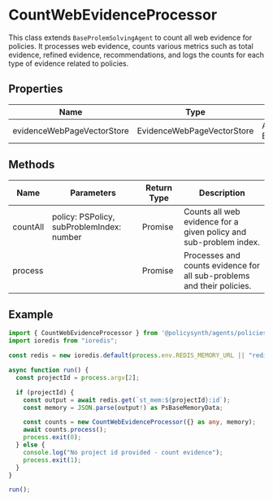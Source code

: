 # CountWebEvidenceProcessor

This class extends `BaseProlemSolvingAgent` to count all web evidence for policies. It processes web evidence, counts various metrics such as total evidence, refined evidence, recommendations, and logs the counts for each type of evidence related to policies.

## Properties

| Name                        | Type                             | Description                                           |
|-----------------------------|----------------------------------|-------------------------------------------------------|
| evidenceWebPageVectorStore  | EvidenceWebPageVectorStore       | An instance of EvidenceWebPageVectorStore.            |

## Methods

| Name       | Parameters                                  | Return Type | Description                                                                 |
|------------|---------------------------------------------|-------------|-----------------------------------------------------------------------------|
| countAll   | policy: PSPolicy, subProblemIndex: number   | Promise<void>| Counts all web evidence for a given policy and sub-problem index.          |
| process    |                                             | Promise<void>| Processes and counts evidence for all sub-problems and their policies.     |

## Example

```typescript
import { CountWebEvidenceProcessor } from '@policysynth/agents/policies/tools/countEvidence.js';
import ioredis from "ioredis";

const redis = new ioredis.default(process.env.REDIS_MEMORY_URL || "redis://localhost:6379");

async function run() {
  const projectId = process.argv[2];

  if (projectId) {
    const output = await redis.get(`st_mem:${projectId}:id`);
    const memory = JSON.parse(output!) as PsBaseMemoryData;

    const counts = new CountWebEvidenceProcessor({} as any, memory);
    await counts.process();
    process.exit(0);
  } else {
    console.log("No project id provided - count evidence");
    process.exit(1);
  }
}

run();
```